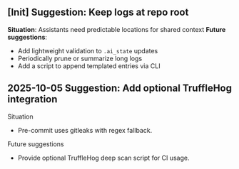 ## [Init] Suggestion: Keep logs at repo root
**Situation**: Assistants need predictable locations for shared context
**Future suggestions**:
- Add lightweight validation to `.ai_state` updates
- Periodically prune or summarize long logs
- Add a script to append templated entries via CLI

## 2025-10-05 Suggestion: Add optional TruffleHog integration

Situation
- Pre-commit uses gitleaks with regex fallback.

Future suggestions
- Provide optional TruffleHog deep scan script for CI usage.
